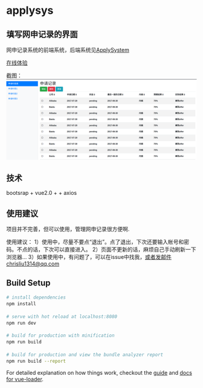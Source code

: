 # applysys

## 填写网申记录的界面
网申记录系统的前端系统，后端系统见[ApplySystem](https://github.com/brownlincoln/ApplySystem)

[在线体验](http://106.14.123.17/#/)

截图：
![applysys](https://raw.githubusercontent.com/brownlincoln/apply_sys/master/static/screenshots/applysys.png)

## 技术
bootsrap + vue2.0 +  + axios


## 使用建议
项目并不完善，但可以使用，管理网申记录很方便啊.

使用建议：
1）使用中，尽量不要点“退出”。点了退出，下次还要输入帐号和密码。不点的话，下次可以直接进入。
2）页面不更新的话，麻烦自己手动刷新一下浏览器...
3）如果使用中，有问题了，可以在issue中找我，或者发邮件chrisliu1314@qq.com


## Build Setup

``` bash
# install dependencies
npm install

# serve with hot reload at localhost:8080
npm run dev

# build for production with minification
npm run build

# build for production and view the bundle analyzer report
npm run build --report
```

For detailed explanation on how things work, checkout the [guide](http://vuejs-templates.github.io/webpack/) and [docs for vue-loader](http://vuejs.github.io/vue-loader).
